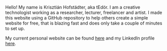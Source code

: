 Hello! My name is Krisztián Hofstädter, aka tEdör. I am a creative technologist working as a researcher, lecturer, freelancer and artist. I made this website using a GitHub repository to help others create a simple website for free, that is blazing fast and does only take a couple of minutes to set up. 

My current personal website can be found [here](https://khofstadter.com/) and my LinkedIn profile [here](https://www.linkedin.com/in/tedor). 
